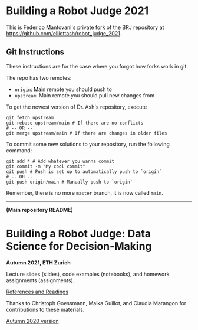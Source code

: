 # Building a Robot Judge 2021

This is Federico Mantovani's private fork of the BRJ repository at <https://github.com/elliottash/robot_judge_2021>.

## Git Instructions

These instructions are for the case where you forgot how forks work in git.

The repo has two remotes:

- `origin`: Main remote you should push to
- `upstream`: Main remote you should pull new changes from

To get the newest version of Dr. Ash's repository, execute

```shell
git fetch upstream
git rebase upstream/main # If there are no conflicts
# -- OR --
git merge upstream/main # If there are changes in older files
```

To commit some new solutions to your repository, run the following command:

```shell
git add * # Add whatever you wanna commit
git commit -m "My cool commit"
git push # Push is set up to automatically push to `origin`
# -- OR --
git push origin/main # Manually push to `origin`
```

Remember, there is no more `master` branch, it is now called `main`.

---

**(Main repository README)**

# Building a Robot Judge: Data Science for Decision-Making
**Autumn 2021, ETH Zurich**

Lecture slides (slides), code examples (notebooks), and homework assignments (assignments).

[References and Readings](https://docs.google.com/document/d/14g-hYQq9kExzpo4pEBYd4YKmcG08MoG8IjLlSEGvHCw/edit?usp=sharing)

Thanks to Christoph Goessmann, Malka Guillot, and Claudia Marangon for contributions to these materials.

[Autumn 2020 version](https://github.com/elliottash/robot_judge_2020)
